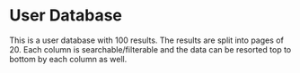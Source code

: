 # User Database

This is a user database with 100 results. The results are split into pages of 20. Each column is searchable/filterable and the data can be resorted top to bottom by each column as well.